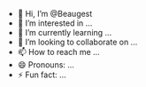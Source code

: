 - 👋 Hi, I’m @Beaugest
- 👀 I’m interested in ...
- 🌱 I’m currently learning ...
- 💞️ I’m looking to collaborate on ...
- 📫 How to reach me ...
- 😄 Pronouns: ...
- ⚡ Fun fact: ...

<!---
Beaugest/Beaugest is a ✨ special ✨ repository because its `README.md` (this file) appears on your GitHub profile.
You can click the Preview link to take a look at your changes.
--->
